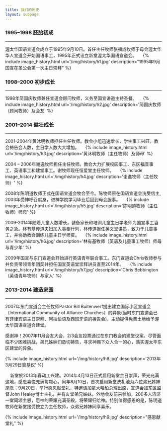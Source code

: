 ```yaml
---
title: 我们的历史
layout: subpage
---
```


### 1995–1998 胚胎初成 
<hr>
渥太华国语宣道会成立于1995年9月10日。首任主任牧师张福成牧师于母会渥太华华人宣道会开始国语事工，1995年正式设立新堂渥太华国语宣道会。
&nbsp;
&nbsp;
{% include image_history.html url='/img/history/h1.jpg' description="1995年9月国宣在圣公会第一次主日崇拜" %}


### 1998–2000 初步成长 
<hr>
1998年简国庆牧师兼任宣道会顾问牧师，义务至国宣讲道主持圣餐。 
&nbsp;
&nbsp;
{% include image_history.html url='/img/history/h2.jpg' description='简国庆牧师（顾问牧师）及会友' %}

### 2001–2014 健壮成长 
<hr>
2001-2004年黄沐明牧师担任主任牧师。教会小组迅速增长，学生事工兴旺，教会祷告会人数，主日学人数大大增加。
&nbsp;
&nbsp;
{% include image_history.html url='/img/history/h3.jpg' description='黄沐明牧师（主任牧师）及师母' %}


2004 – 2006年谢逸牧师担任主任牧师。教会大力扩展校园事工、东区福音事工、英语事工和建堂事工。谢牧师现任恒爱堂主任牧师。
&nbsp;
&nbsp;
{% include image_history.html url='/img/history/h4.jpg' description='谢逸牧师（主任牧师）' %}


2008年陈明道牧师正式在国语宣道会牧会至今。陈牧师原在国语宣道会洗受信主, 2003年受神呼召献身，进神学院学习毕业后回到母会服事。
&nbsp;
&nbsp;
{% include image_history.html url='/img/history/h5.jpg' description='陈明道牧师（主任牧师）师母' %}


2009-2014年随着儿童人数增长，装备家长和培训儿童主日学老师为国宣事工当务之急。林有基传道夫妇加入事奉行列，林传道担任英文堂讲员，致力于儿童事工，并协助教会训练儿童主日学师资。
&nbsp;
&nbsp;
{% include image_history.html url='/img/history/h6.jpg' description='林有基牧师（英语及儿童事工牧师）师母与青少年' %}


2009年国宣与东门宣道会开始进行英语青年联合事工。东门宣道会Chris牧师参与并负责带领青年团契并担任国宣英语堂崇拜讲员直至2014年。
&nbsp;
&nbsp;
{% include image_history.html url='/img/history/h7.jpg' description='Chris Bebbington（英语青年牧师）与家人' %}


### 2013-2014 建造家园
<hr>
2007年东门宣道会主任牧师Pastor Bill Buitenwerf提出建立国际小区宣道会（International Community of Alliance Churches）的异象(当时东门宣道会已有菲律宾语主日崇拜、阿拉伯语及西班牙语的祷告会)，主动提供免费土地给予渥太华国语宣道会建堂。

感谢神！2007年11月会友大会，2/3会友投票通过在东门教会的建堂议案。尽管面临不少困难挑战，弟兄姊妹们恳切祷告，寻求神赐下众人合一的心，落实渥太华东区建堂的异象。


{% include image_history.html url='/img/history/h8.jpg' description='2013年3月29日奠基仪' %}

&nbsp;
&nbsp;
新堂於2013年春动工兴建。2014年4月13日正式启用新堂主日崇拜，荣光充满这地，感恩喜悦充满每颗心。同年8月10日，首次启用新堂洗礼池为六位弟兄姊妹施洗；9月20日，举行感恩献堂礼，特邀请加拿大哈珀总理出席，宣道会加东区监督John Healey博士主礼，并有友堂弟兄姊妹，外地会友前来参加，200多人济济一堂同颂主恩，愿神的荣耀充满圣殿，将荣耀归给神。特别值得感恩的是，陈明道牧师在新堂接受按立为主任牧师，众弟兄姊妹同享喜乐。


{% include image_history.html url='/img/history/h9.jpg' description="感恩献堂礼" %}







